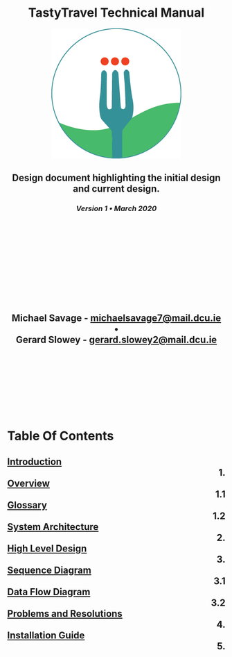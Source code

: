<div align="center">

# TastyTravel Technical Manual

![TastyTravel logo](images/96.png)


## Design document highlighting the initial design and current design.

### <em>Version 1 • March 2020</em>
<br/><br/>
<br/><br/>
<br/><br/>
<br/><br/>
**Michael Savage** - michaelsavage7@mail.dcu.ie  
•  
**Gerard Slowey** - gerard.slowey2@mail.dcu.ie
---
</div>
<div>
<br/><br/>
<br/><br/>
<br/><br/>
<br/><br/>

# Table Of Contents

[Introduction](#introduction)                                                                                                       <div align="right"> 1. </div>
[Overview](#overview)                                                                                                               <div align="right"> 1.1 </div>
[Glossary](#glossary)                                                                                                               <div align="right"> 1.2 </div>
[System Architecture](#architecture)                                                                                                <div align="right"> 2. </div>
[High Level Design](#high-level)                                                                                                    <div align="right"> 3. </div>
[Sequence Diagram](#sequence-diagram)                                                                                               <div align="right"> 3.1 </div>
[Data Flow Diagram](#data-flow-diagram)                                                                                             <div align="right"> 3.2 </div>
[Problems and Resolutions](#problems-resolutions)                                                                                   <div align="right"> 4. </div>
[Installation Guide](#install)                                                                                                      <div align="right"> 5. </div>
<br/><br/>
<br/><br/>
<br/><br/>
<br/><br/>
---
</div>